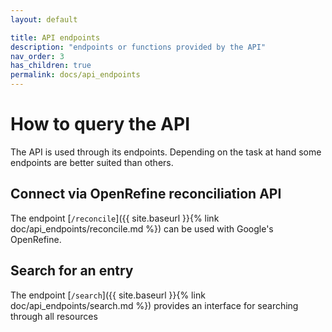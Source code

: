 ```yaml
---
layout: default

title: API endpoints
description: "endpoints or functions provided by the API"
nav_order: 3
has_children: true
permalink: docs/api_endpoints
---
```


# How to query the API
The API is used through its endpoints. Depending on the task at hand some endpoints are better suited than others.

## Connect via OpenRefine reconciliation API
The endpoint [`/reconcile`]({{ site.baseurl }}{% link doc/api_endpoints/reconcile.md %}) can be used with Google's OpenRefine.

## Search for an entry
The endpoint [`/search`]({{ site.baseurl }}{% link doc/api_endpoints/search.md %}) provides an interface for searching through all resources
